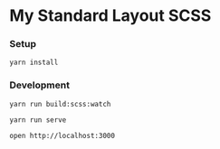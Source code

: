 My Standard Layout SCSS
=========

### Setup
```
yarn install
```

### Development
```
yarn run build:scss:watch
```

```
yarn run serve
```

```
open http://localhost:3000
```
